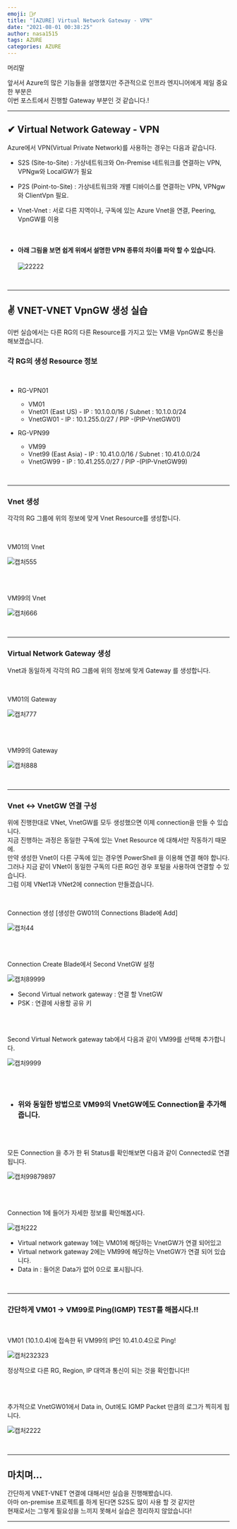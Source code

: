```yaml
---
emoji: 🤦‍♂️
title: "[AZURE] Virtual Network Gateway - VPN"
date: "2021-08-01 00:38:25"
author: nasa1515
tags: AZURE
categories: AZURE
---
```



머리말  
  

앞서서 Azure의 많은 기능들을 설명했지만 주관적으로 인프라 엔지니어에게 제일 중요한 부분은  
이번 포스트에서 진행할 Gateway 부분인 것 같습니다.!  


 
---



## ✔ Virtual Network Gateway - VPN

Azure에서 VPN(Virtual Private Network)를 사용하는 경우는 다음과 같습니다.


* S2S (Site-to-Site) : 가상네트워크와 On-Premise 네트워크를 연결하는 VPN, VPNgw와 LocalGW가 필요  

* P2S (Point-to-Site) : 가상네트워크와 개별 디바이스를 연결하는 VPN, VPNgw와 ClientVpn 필요.

* Vnet-Vnet : 서로 다른 지역이나, 구독에 있는 Azure Vnet을 연결, Peering, VpnGW를 이용  


<br/>

* #### 아래 그림을 보면 쉽게 위에서 설명한 VPN 종류의 차이를 파악 할 수 있습니다.


    ![22222](https://user-images.githubusercontent.com/69498804/107910006-dd1a4600-6f9c-11eb-9865-fcaebda388bb.jpg)

<br/>

---

## ✌ VNET-VNET VpnGW 생성 실습   

이번 실습에서는 다른 RG의 다른 Resource를 가지고 있는 VM을 VpnGW로 통신을 해보겠습니다.  


### 각 RG의 생성 Resource 정보

<br/>

* RG-VPN01 

    * VM01
    * Vnet01 (East US) - IP : 10.1.0.0/16 / Subnet : 10.1.0.0/24
    * VnetGW01 - IP : 10.1.255.0/27 / PIP -(PIP-VnetGW01)



* RG-VPN99 

    * VM99
    * Vnet99 (East Asia) - IP : 10.41.0.0/16 / Subnet : 10.41.0.0/24
    * VnetGW99 - IP : 10.41.255.0/27 / PIP -(PIP-VnetGW99)


<br/>

---

### Vnet 생성 

각각의 RG 그룹에 위의 정보에 맞게 Vnet Resource를 생성합니다.  

<br/>

VM01의 Vnet

![캡처555](https://user-images.githubusercontent.com/69498804/107916501-b9113180-6fa9-11eb-8ea6-4e5bfe2386ca.JPG)


<br/>
<br/>

VM99의 Vnet

![캡처666](https://user-images.githubusercontent.com/69498804/107916575-d8a85a00-6fa9-11eb-9b64-9861a43c21cd.JPG)

<br/>

---


### Virtual Network Gateway 생성  


Vnet과 동일하게 각각의 RG 그룹에 위의 정보에 맞게 Gateway 를 생성합니다.  


<br/>

VM01의 Gateway 

![캡처777](https://user-images.githubusercontent.com/69498804/107916831-4a80a380-6faa-11eb-84e4-2a5150e35b32.JPG)

<br/>
<br/>

VM99의 Gateway 

![캡처888](https://user-images.githubusercontent.com/69498804/107916889-66844500-6faa-11eb-94cf-ad2a420f1f26.JPG)


<br/>

---

### Vnet <-> VnetGW 연결 구성   

위에 진행한대로 VNet, VnetGW를 모두 생성했으면 이제 connection을 만들 수 있습니다.  
지금 진행하는 과정은 동일한 구독에 있는 Vnet Resource 에 대해서만 작동하기 때문에.  
만약 생성한 Vnet이 다른 구독에 있는 경우엔 PowerShell 을 이용해 연결 해야 합니다.  
그러나 지금 같이 VNet이 동일한 구독의 다른 RG인 경우 포털을 사용하여 연결할 수 있습니다.   
그럼 이제 VNet1과 VNet2에 connection 만들겠습니다.  


<br/>

Connection 생성 [생성한 GW01의 Connections Blade에 Add] 

![캡처44](https://user-images.githubusercontent.com/69498804/107913101-1c4b9580-6fa3-11eb-845f-f556f6c449aa.JPG)


<br/>  
<br/>

Connection Create Blade에서 Second VnetGW 설정 
    
![캡처89999](https://user-images.githubusercontent.com/69498804/107917614-8d8f4680-6fab-11eb-9ac8-b072666ab650.JPG)

* Second Virtual network gateway : 연결 할 VnetGW 
* PSK : 연결에 사용할 공유 키


<br/>  
<br/>


Second Virtual Network gateway tab에서 다음과 같이 VM99를 선택해 추가합니다.

![캡처9999](https://user-images.githubusercontent.com/69498804/107917758-cc250100-6fab-11eb-92ec-e04ef6c6eb15.JPG)



<br/>  
<br/>

* ### 위와 동일한 방법으로 VM99의 VnetGW에도 Connection을 추가해줍니다. 


<br/>  
<br/>


모든 Connection 을 추가 한 뒤 Status를 확인해보면 다음과 같이 Connected로 연결됩니다.

![캡처99879897](https://user-images.githubusercontent.com/69498804/107918407-f3300280-6fac-11eb-806a-5266f5628f45.JPG)

<br/>  
<br/>

Connection 1에 들어가 자세한 정보를 확인해봅시다.

![캡처222](https://user-images.githubusercontent.com/69498804/107918531-325e5380-6fad-11eb-9ac0-00c560701e6e.JPG)

* Virtual network gateway 1에는 VM01에 해당하는 VnetGW가 연결 되어있고
* Virtual network gateway 2에는 VM99에 해당하는 VnetGW가 연결 되어 있습니다.
* Data in : 들어온 Data가 없어 0으로 표시됩니다. 



<br/>

---

### 간단하게 VM01 -> VM99로 Ping(IGMP) TEST를 해봅시다.!!

<br/>  


VM01 (10.1.0.4)에 접속한 뒤 VM99의 IP인 10.41.0.4으로 Ping!

![캡처232323](https://user-images.githubusercontent.com/69498804/107920087-b0bbf500-6faf-11eb-9b63-d2099dc0b17a.JPG)

정상적으로 다른 RG, Region, IP 대역과 통신이 되는 것을 확인합니다!! 

<br/>  
<br/>

추가적으로 VnetGW01에서 Data in, Out에도 IGMP Packet 만큼의 로그가 찍히게 됩니다.  

![캡처2222](https://user-images.githubusercontent.com/69498804/107920205-e82aa180-6faf-11eb-92ff-99e3582a0b28.JPG)

<br/>

---

## 마치며…  


간단하게 VNET-VNET 연결에 대해서만 실습을 진행해봤습니다.  
아마 on-premise 프로젝트를 하게 된다면 S2S도 많이 사용 할 것 같지만  
현재로서는 그렇게 필요성을 느끼지 못해서 실습은 정리하지 않았습니다!

---

```toc
```